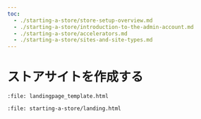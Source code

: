 ```yaml
---
toc:
  - ./starting-a-store/store-setup-overview.md
  - ./starting-a-store/introduction-to-the-admin-account.md
  - ./starting-a-store/accelerators.md
  - ./starting-a-store/sites-and-site-types.md
---
```

# ストアサイトを作成する

```{raw} html
:file: landingpage_template.html
```

```{raw} html
:file: starting-a-store/landing.html
```
